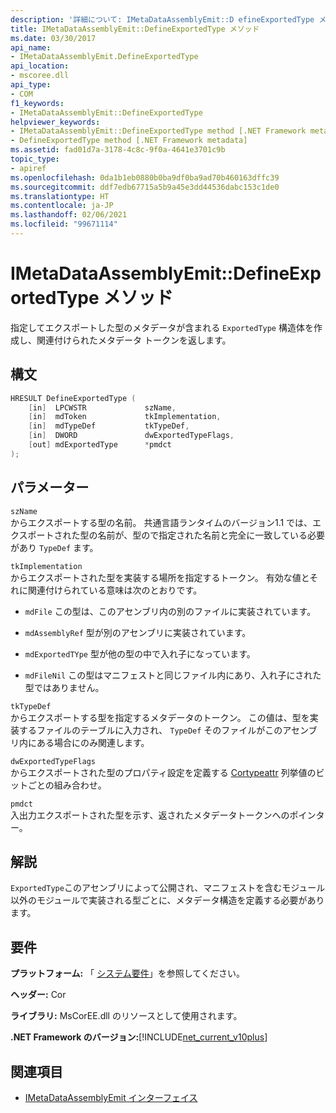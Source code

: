 ```yaml
---
description: '詳細について: IMetaDataAssemblyEmit::D efineExportedType メソッド'
title: IMetaDataAssemblyEmit::DefineExportedType メソッド
ms.date: 03/30/2017
api_name:
- IMetaDataAssemblyEmit.DefineExportedType
api_location:
- mscoree.dll
api_type:
- COM
f1_keywords:
- IMetaDataAssemblyEmit::DefineExportedType
helpviewer_keywords:
- IMetaDataAssemblyEmit::DefineExportedType method [.NET Framework metadata]
- DefineExportedType method [.NET Framework metadata]
ms.assetid: fad01d7a-3178-4c8c-9f0a-4641e3701c9b
topic_type:
- apiref
ms.openlocfilehash: 0da1b1eb0880b0ba9df0ba9ad70b460163dffc39
ms.sourcegitcommit: ddf7edb67715a5b9a45e3dd44536dabc153c1de0
ms.translationtype: HT
ms.contentlocale: ja-JP
ms.lasthandoff: 02/06/2021
ms.locfileid: "99671114"
---
```

# <a name="imetadataassemblyemitdefineexportedtype-method"></a>IMetaDataAssemblyEmit::DefineExportedType メソッド

指定してエクスポートした型のメタデータが含まれる `ExportedType` 構造体を作成し、関連付けられたメタデータ トークンを返します。  
  
## <a name="syntax"></a>構文  
  
```cpp  
HRESULT DefineExportedType (  
    [in]  LPCWSTR             szName,  
    [in]  mdToken             tkImplementation,
    [in]  mdTypeDef           tkTypeDef,  
    [in]  DWORD               dwExportedTypeFlags,  
    [out] mdExportedType      *pmdct  
);  
```  
  
## <a name="parameters"></a>パラメーター  

 `szName`  
 からエクスポートする型の名前。 共通言語ランタイムのバージョン1.1 では、エクスポートされた型の名前が、型ので指定された名前と完全に一致している必要があり `TypeDef` ます。  
  
 `tkImplementation`  
 からエクスポートされた型を実装する場所を指定するトークン。 有効な値とそれに関連付けられている意味は次のとおりです。  
  
- `mdFile` この型は、このアセンブリ内の別のファイルに実装されています。  
  
- `mdAssemblyRef` 型が別のアセンブリに実装されています。  
  
- `mdExportedTYpe` 型が他の型の中で入れ子になっています。  
  
- `mdFileNil` この型はマニフェストと同じファイル内にあり、入れ子にされた型ではありません。  
  
 `tkTypeDef`  
 からエクスポートする型を指定するメタデータのトークン。 この値は、型を実装するファイルのテーブルに入力され、 `TypeDef` そのファイルがこのアセンブリ内にある場合にのみ関連します。  
  
 `dwExportedTypeFlags`  
 からエクスポートされた型のプロパティ設定を定義する [Cortypeattr](cortypeattr-enumeration.md) 列挙値のビットごとの組み合わせ。  
  
 `pmdct`  
 入出力エクスポートされた型を示す、返されたメタデータトークンへのポインター。  
  
## <a name="remarks"></a>解説  

 `ExportedType`このアセンブリによって公開され、マニフェストを含むモジュール以外のモジュールで実装される型ごとに、メタデータ構造を定義する必要があります。  
  
## <a name="requirements"></a>要件  

 **プラットフォーム:** 「 [システム要件](../../get-started/system-requirements.md)」を参照してください。  
  
 **ヘッダー:** Cor  
  
 **ライブラリ:** MsCorEE.dll のリソースとして使用されます。  
  
 **.NET Framework のバージョン:**[!INCLUDE[net_current_v10plus](../../../../includes/net-current-v10plus-md.md)]  
  
## <a name="see-also"></a>関連項目

- [IMetaDataAssemblyEmit インターフェイス](imetadataassemblyemit-interface.md)
